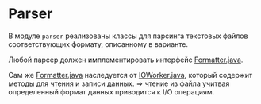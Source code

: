 # Parser

В модуле `parser` реализованы классы для парсинга текстовых файлов соответствующих формату, описанному в варианте.

Любой парсер должен имплементировать интерфейс [Formatter.java](Formatter.java).

Сам же [Formatter.java](Formatter.java) наследуется от [IOWorker.java](../IOWorker.java), который содержит методы для чтения и записи данных. => чтение из файла учитвая определенный формат данных приводится к I/O операциям.